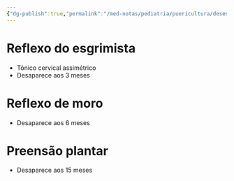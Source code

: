 ```yaml
---
{"dg-publish":true,"permalink":"/med-notas/pediatria/puericultura/desenvolvimento/reflexos-primitivos/","tags":["review"]}
---
```



# Reflexo do esgrimista
- Tônico cervical assimétrico
- Desaparece aos 3 meses

# Reflexo de moro
- Desaparece aos 6 meses

# Preensão plantar
- Desaparece aos 15 meses